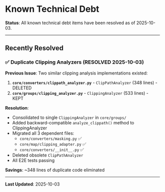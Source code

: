 # Known Technical Debt

**Status**: All known technical debt items have been resolved as of 2025-10-03.

---

## Recently Resolved

### ✅ Duplicate Clipping Analyzers (RESOLVED 2025-10-03)

**Previous Issue**: Two similar clipping analysis implementations existed:

1. **`core/converters/clippath_analyzer.py`** - `ClipPathAnalyzer` (348 lines) - DELETED
2. **`core/groups/clipping_analyzer.py`** - `ClippingAnalyzer` (533 lines) - KEPT

**Resolution**:
- Consolidated to single `ClippingAnalyzer` in `core/groups/`
- Added backward-compatible `analyze_clippath()` method to ClippingAnalyzer
- Migrated all 3 dependent files:
  - `core/converters/masking.py` ✅
  - `core/map/clipping_adapter.py` ✅
  - `core/converters/__init__.py` ✅
- Deleted obsolete `ClipPathAnalyzer`
- All E2E tests passing

**Savings**: ~348 lines of duplicate code eliminated

---

**Last Updated**: 2025-10-03
